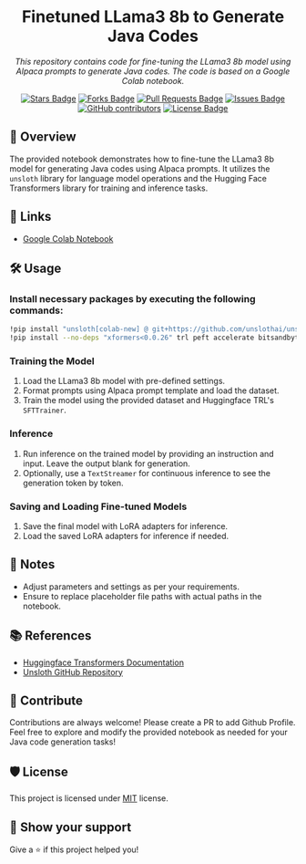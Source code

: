 <h1 align="center">Finetuned LLama3 8b to Generate Java Codes</h1>
<p align="center"><i>This repository contains code for fine-tuning the LLama3 8b model using Alpaca prompts to generate Java codes. The code is based on a Google Colab notebook.</i></p>
<div align="center">
  <a href="https://github.com/Rahul-AkaVector/java-code-generator/stargazers"><img src="https://camo.githubusercontent.com/60270666307048900b8ac19240183d1b18c9dd65c7073cbf36cd5eeab5bfbca8/68747470733a2f2f696d672e736869656c64732e696f2f6769746875622f73746172732f736175726162686e61746976652f6372656174652d66726f6e74656e642d726561646d65" alt="Stars Badge"/></a>
<a href="https://github.com/Rahul-AkaVector/java-code-generator/network/members"><img 
src="https://camo.githubusercontent.com/5dd4af823e72b2f3f76ffa17f26348869cb6451ebc4bf5cac8e67ec0c1d02526/68747470733a2f2f696d672e736869656c64732e696f2f6769746875622f666f726b732f736175726162686e61746976652f6372656174652d66726f6e74656e642d726561646d65" alt="Forks Badge"/></a>
<a href="https://github.com/Rahul-AkaVector/java-code-generator/pulls"><img src="https://img.shields.io/github/issues-pr/elangosundar/awesome-README-templates" alt="Pull Requests Badge"/></a>
<a href="https://github.com/Rahul-AkaVector/java-code-generator/issues"><img src="https://img.shields.io/github/issues/elangosundar/awesome-README-templates" alt="Issues Badge"/></a>
<a href="https://github.com/Rahul-AkaVector/java-code-generator/graphs/contributors"><img alt="GitHub contributors" src="https://img.shields.io/github/contributors/elangosundar/awesome-README-templates?color=2b9348"></a>
<a href="https://github.com/Rahul-AkaVector/java-code-generator/blob/master/LICENSE"><img src="https://img.shields.io/github/license/elangosundar/awesome-README-templates?color=2b9348" alt="License Badge"/></a>
</div>


## 🚀 Overview

The provided notebook demonstrates how to fine-tune the LLama3 8b model for generating Java codes using Alpaca prompts. It utilizes the `unsloth` library for language model operations and the Hugging Face Transformers library for training and inference tasks.

## 🔗 Links
  - [Google Colab Notebook](https://colab.research.google.com/drive/1FG6MQo3kcc6yNKQj34kxgq7lrZtg0U0l?usp=sharing)
  
## 🛠️ Usage

### Install necessary packages by executing the following commands:
   ```bash
   !pip install "unsloth[colab-new] @ git+https://github.com/unslothai/unsloth.git"
   !pip install --no-deps "xformers<0.0.26" trl peft accelerate bitsandbytes
   ```
### Training the Model

1. Load the LLama3 8b model with pre-defined settings.
2. Format prompts using Alpaca prompt template and load the dataset.
3. Train the model using the provided dataset and Huggingface TRL's `SFTTrainer`.

### Inference

1. Run inference on the trained model by providing an instruction and input. Leave the output blank for generation.
2. Optionally, use a `TextStreamer` for continuous inference to see the generation token by token.

### Saving and Loading Fine-tuned Models

1. Save the final model with LoRA adapters for inference.
2. Load the saved LoRA adapters for inference if needed.

## 📝 Notes

- Adjust parameters and settings as per your requirements.
- Ensure to replace placeholder file paths with actual paths in the notebook.

##  📚  References

- [Huggingface Transformers Documentation](https://huggingface.co/docs/transformers/index.html)
- [Unsloth GitHub Repository](https://github.com/unslothai/unsloth)


## 🍰 Contribute

Contributions are always welcome! Please create a PR to add Github Profile. Feel free to explore and modify the provided notebook as needed for your Java code generation tasks!

## 🛡️ License

This project is licensed under [MIT](https://opensource.org/licenses/MIT) license.

## 💖 Show your support

Give a ⭐️ if this project helped you!
